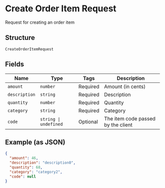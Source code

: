 
# Create Order Item Request

Request for creating an order item

## Structure

`CreateOrderItemRequest`

## Fields

| Name | Type | Tags | Description |
|  --- | --- | --- | --- |
| `amount` | `number` | Required | Amount (in cents) |
| `description` | `string` | Required | Description |
| `quantity` | `number` | Required | Quantity |
| `category` | `string` | Required | Category |
| `code` | `string \| undefined` | Optional | The item code passed by the client |

## Example (as JSON)

```json
{
  "amount": 46,
  "description": "description0",
  "quantity": 68,
  "category": "category2",
  "code": null
}
```

